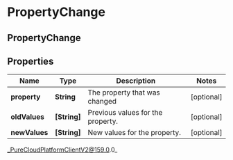 # PropertyChange

## PropertyChange

## Properties

|Name | Type | Description | Notes|
|------------ | ------------- | ------------- | -------------|
| **property** | **String** | The property that was changed | [optional] |
| **oldValues** | **[String]** | Previous values for the property. | [optional] |
| **newValues** | **[String]** | New values for the property. | [optional] |



_PureCloudPlatformClientV2@159.0.0_
